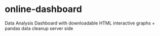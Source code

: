 # online-dashboard
Data Analysis Dashboard with downloadable HTML interactive graphs + pandas data cleanup server side
